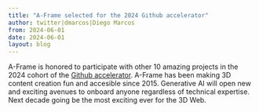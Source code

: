 ```yaml
---
title: "A-Frame selected for the 2024 Github accelerator"
author: twitter|dmarcos|Diego Marcos
from: 2024-06-01
date: 2024-06-01
layout: blog
---
```


A-Frame is honored to participate with other 10 amazing projects in the 2024 cohort of the [Github accelerator][accelerator]. A-Frame has been making 3D content creation fun and accesible since 2015. Generative AI will open new and exciting avenues to onboard anyone regardless of technical expertise. Next decade going be the most exciting ever for the 3D Web. 

[accelerator]: https://github.blog/2024-05-23-2024-github-accelerator-meet-the-11-projects-shaping-open-source-ai/
